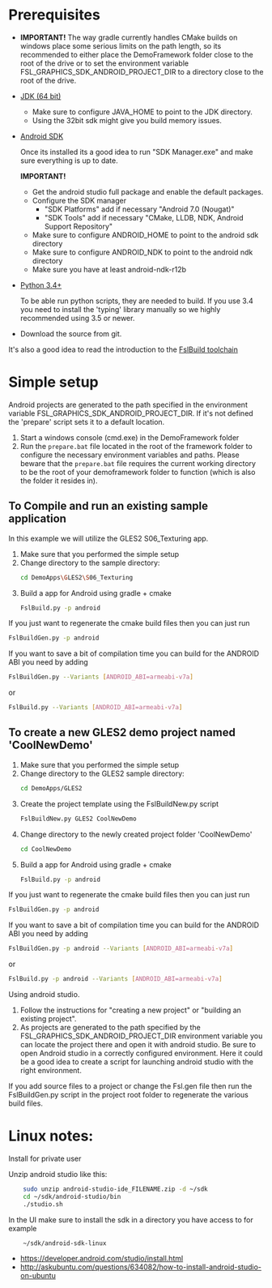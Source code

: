 Prerequisites
=============
- **IMPORTANT!**
  The way gradle currently handles CMake builds on windows place some serious limits on 
  the path length, so its recommended to either place the DemoFramework folder close to
  the root of the drive or to set the environment variable 
  FSL_GRAPHICS_SDK_ANDROID_PROJECT_DIR to a directory close to the root of the drive.

- [JDK (64 bit)](http://www.oracle.com/technetwork/java/javase/downloads/jdk8-downloads-2133151.html)
  - Make sure to configure JAVA_HOME to point to the JDK directory. 
  - Using the 32bit sdk might give you build memory issues.

- [Android SDK](https://developer.android.com/studio/index.html)

  Once its installed its a good idea to run "SDK Manager.exe" and make sure everything is up to date.
  
  **IMPORTANT!**
  - Get the android studio full package and enable the default packages.
  - Configure the SDK manager 
    - "SDK Platforms" add if necessary "Android 7.0 (Nougat)"
    - "SDK Tools" add if necessary "CMake, LLDB, NDK, Android Support Repository"
  - Make sure to configure ANDROID_HOME to point to the android sdk directory
  - Make sure to configure ANDROID_NDK to point to the android ndk directory
  - Make sure you have at least android-ndk-r12b
  
- [Python 3.4+](https://www.python.org/ftp/python/3.6.2/python-3.6.2-amd64.exe)

  To be able run python scripts, they are needed to build. 
  If you use 3.4 you need to install the 'typing' library manually so we highly recommended using 3.5 or newer.
  
- Download the source from git.

It's also a good idea to read the introduction to the [FslBuild toolchain](./FslBuild_toolchain_readme.md)



Simple setup
============

Android projects are generated to the path specified in the environment variable
FSL_GRAPHICS_SDK_ANDROID_PROJECT_DIR. If it's not defined the 'prepare' script 
sets it to a default location.

1. Start a windows console (cmd.exe) in the DemoFramework folder
2. Run the `prepare.bat` file located in the root of the framework folder to
    configure the necessary environment variables and paths.
    Please beware that the `prepare.bat` file requires the current working 
    directory to be the root of your demoframework folder to function 
    (which is also the folder it resides in).

To Compile and run an existing sample application 
-------------------------------------------------

In this example we will utilize the GLES2 S06_Texturing app.

1. Make sure that you performed the simple setup
2. Change directory to the sample directory:
    ```bash
    cd DemoApps\GLES2\S06_Texturing
    ```
3. Build a app for Android using gradle + cmake
    ```bash
    FslBuild.py -p android
    ```
       
If you just want to regenerate the cmake build files then you can just run
```bash
FslBuildGen.py -p android
```
       
If you want to save a bit of compilation time you can build for the ANDROID ABI you need by adding
```bash
FslBuildGen.py --Variants [ANDROID_ABI=armeabi-v7a]
```
or
```bash
FslBuild.py --Variants [ANDROID_ABI=armeabi-v7a]
```
       

To create a new GLES2 demo project named 'CoolNewDemo'
------------------------------------------------------
  
1. Make sure that you performed the simple setup
2. Change directory to the GLES2 sample directory:
    ```bash
    cd DemoApps/GLES2
    ```
3. Create the project template using the FslBuildNew.py script
    ```bash
    FslBuildNew.py GLES2 CoolNewDemo  
    ```
4. Change directory to the newly created project folder 'CoolNewDemo'
    ```bash
    cd CoolNewDemo
    ```
5. Build a app for Android using gradle + cmake
    ```bash
    FslBuild.py -p android
    ```

If you just want to regenerate the cmake build files then you can just run
```bash
FslBuildGen.py -p android
```
       
If you want to save a bit of compilation time you can build for the ANDROID ABI you need by adding
```bash
FslBuildGen.py -p android --Variants [ANDROID_ABI=armeabi-v7a]
```
or 
```bash
FslBuild.py -p android --Variants [ANDROID_ABI=armeabi-v7a]
```
       
Using android studio.
1. Follow the instructions for "creating a new project" or "building an existing project".  
2. As projects are generated to the path specified by the FSL_GRAPHICS_SDK_ANDROID_PROJECT_DIR
    environment variable you can locate the project there and open it with android studio.
    Be sure to open Android studio in a correctly configured environment.
    Here it could be a good idea to create a script for launching android studio with the 
    right environment.
       
If you add source files to a project or change the Fsl.gen file then run the 
FslBuildGen.py script in the project root folder to regenerate the various 
build files.

Linux notes:
============

Install for private user

Unzip android studio like this:
```bash
    sudo unzip android-studio-ide_FILENAME.zip -d ~/sdk
    cd ~/sdk/android-studio/bin
    ./studio.sh  
```

In the UI make sure to install the sdk in a directory you have access to for example 
```bash
    ~/sdk/android-sdk-linux
```

- https://developer.android.com/studio/install.html
- http://askubuntu.com/questions/634082/how-to-install-android-studio-on-ubuntu
